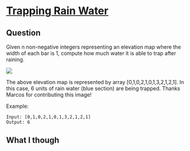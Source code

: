# [Trapping Rain Water](https://leetcode.com/problems/trapping-rain-water/)

## Question 

Given n non-negative integers representing an elevation map where the width of each bar is 1, compute how much water it is able to trap after raining.

![](https://assets.leetcode.com/uploads/2018/10/22/rainwatertrap.png)

The above elevation map is represented by array [0,1,0,2,1,0,1,3,2,1,2,1]. In this case, 6 units of rain water (blue section) are being trapped. Thanks Marcos for contributing this image!

Example:

```text
Input: [0,1,0,2,1,0,1,3,2,1,2,1]
Output: 6
```

## What I though 

